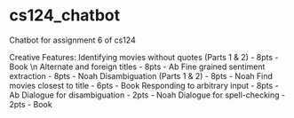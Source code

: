# cs124_chatbot
Chatbot for assignment 6 of cs124

Creative Features:
Identifying movies without quotes (Parts 1 & 2) - 8pts - Book \n
Alternate and foreign titles - 8pts - Ab
Fine grained sentiment extraction - 8pts - Noah
Disambiguation (Parts 1 & 2) - 8pts - Noah
Find movies closest to title - 6pts - Book
Responding to arbitrary input - 8pts - Ab
Dialogue for disambiguation - 2pts - Noah
Dialogue for spell-checking - 2pts - Book

